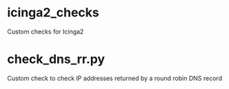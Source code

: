 # icinga2_checks
Custom checks for Icinga2

# check_dns_rr.py
Custom check to check IP addresses returned by a round robin DNS record
